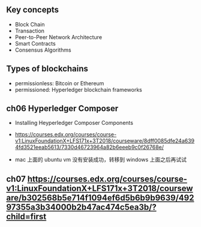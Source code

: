 ## Key concepts
- Block Chain
- Transaction
- Peer-to-Peer Network Architecture
- Smart Contracts
- Consensus Algorithms


## Types of blockchains
- permissionless: Bitcoin or Ethereum
- permissioned: Hyperledger blockchain frameworks

## ch06 Hyperledger Composer
- Installing Heyperledger Composer Components
- https://courses.edx.org/courses/course-v1:LinuxFoundationX+LFS171x+3T2018/courseware/8dff0085dfe24a6394fd3521eeab5613/7330d46723964a82b6eeeb9c0f26768e/

- mac 上面的 ubuntu vm 没有安装成功，转移到 windows 上面之后再试试

## ch07 https://courses.edx.org/courses/course-v1:LinuxFoundationX+LFS171x+3T2018/courseware/b302568b5e714f1094ef6d5b6b9b9639/49297355a3b34000b2b47ac474c5ea3b/?child=first
